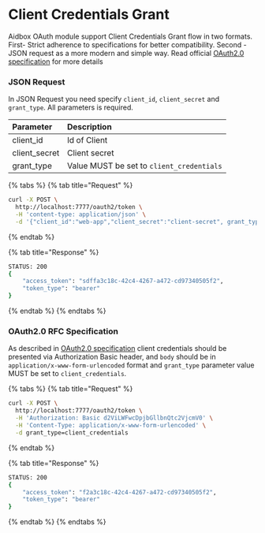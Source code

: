# Client Credentials Grant

Aidbox OAuth module support Client Credentials Grant flow in two formats. First- Strict adherence to specifications for better compatibility. Second - JSON request as a more modern and simple way. Read official [OAuth2.0 specification](https://tools.ietf.org/html/rfc6749#section-4.4) for more details

### **JSON Request**

In JSON Request you need specify `client_id`, `client_secret` and `grant_type`. All parameters is required.

| Parameter | Description |
| :--- | :--- |
| client\_id | Id of Client |
| client\_secret | Client secret |
| grant\_type | Value MUST be set to  `client_credentials` |

{% tabs %}
{% tab title="Request" %}
```bash
curl -X POST \
  http://localhost:7777/oauth2/token \
  -H 'content-type: application/json' \
  -d '{"client_id":"web-app","client_secret":"client-secret", grant_type":"client_credentials"}'
```
{% endtab %}

{% tab title="Response" %}
```bash
STATUS: 200
{
    "access_token": "sdffa3c18c-42c4-4267-a472-cd97340505f2",
    "token_type": "bearer"
}
```
{% endtab %}
{% endtabs %}

### OAuth2.0 RFC Specification

As described in [OAuth2.0 specification](https://tools.ietf.org/html/rfc6749#section-4.4) client credentials  should be presented via Authorization Basic header, and `body` should be in `application/x-www-form-urlencoded` format  and `grant_type` parameter value MUST be set to `client_credentials`.

{% tabs %}
{% tab title="Request" %}
```bash
curl -X POST \
  http://localhost:7777/oauth2/token \
  -H 'Authorization: Basic d2ViLWFwcDpjbGllbnQtc2VjcmV0' \
  -H 'Content-Type: application/x-www-form-urlencoded' \
  -d grant_type=client_credentials
```
{% endtab %}

{% tab title="Response" %}
```bash
STATUS: 200
{
    "access_token": "f2a3c18c-42c4-4267-a472-cd97340505f2",
    "token_type": "bearer"
}
```
{% endtab %}
{% endtabs %}



